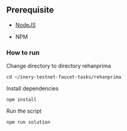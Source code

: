 ## Prerequisite

- [NodeJS](https://nodejs.org/en/)

- NPM



### How to run

Change directory to directory rehanprima

```shell
cd ~/inery-testnet-faucet-tasks/rehanprima
```


Install dependencies

```shell
npm install
```



Run the script

```
npm run solution
```


